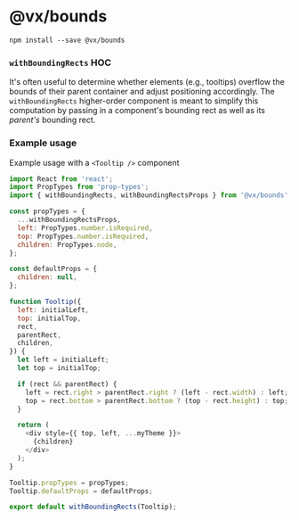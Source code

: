 # @vx/bounds

```
npm install --save @vx/bounds
```

### `withBoundingRects` HOC
It's often useful to determine whether elements (e.g., tooltips) overflow the bounds of their parent container and adjust positioning accordingly. The `withBoundingRects` higher-order component is meant to simplify this computation by passing in a component's bounding rect as well as its _parent's_ bounding rect.


### Example usage
Example usage with a `<Tooltip />` component

```javascript
import React from 'react';
import PropTypes from 'prop-types';
import { withBoundingRects, withBoundingRectsProps } from '@vx/bounds';

const propTypes = {
  ...withBoundingRectsProps,
  left: PropTypes.number.isRequired,
  top: PropTypes.number.isRequired,
  children: PropTypes.node,
};

const defaultProps = {
  children: null,
};

function Tooltip({
  left: initialLeft,
  top: initialTop,
  rect,
  parentRect,
  children,
}) {
  let left = initialLeft;
  let top = initialTop;

  if (rect && parentRect) {
    left = rect.right > parentRect.right ? (left - rect.width) : left;
    top = rect.bottom > parentRect.bottom ? (top - rect.height) : top;
  }

  return (
    <div style={{ top, left, ...myTheme }}>
      {children}
    </div>
  );
}

Tooltip.propTypes = propTypes;
Tooltip.defaultProps = defaultProps;

export default withBoundingRects(Tooltip);
```

